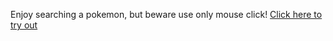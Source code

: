 Enjoy searching a pokemon, but beware use only mouse click! [Click here to try out](http://heuristic-kepler-74e95d.netlify.app)
